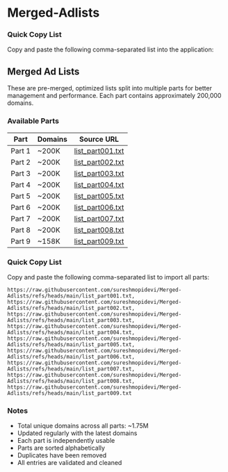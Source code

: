 # Merged-Adlists


### Quick Copy List
Copy and paste the following comma-separated list into the application:

## Merged Ad Lists

These are pre-merged, optimized lists split into multiple parts for better management and performance. Each part contains approximately 200,000 domains.

### Available Parts

| Part | Domains | Source URL |
|------|---------|------------|
| Part 1 | ~200K | [list_part001.txt](https://raw.githubusercontent.com/sureshmopidevi/Merged-Adlists/refs/heads/main/list_part001.txt) |
| Part 2 | ~200K | [list_part002.txt](https://raw.githubusercontent.com/sureshmopidevi/Merged-Adlists/refs/heads/main/list_part002.txt) |
| Part 3 | ~200K | [list_part003.txt](https://raw.githubusercontent.com/sureshmopidevi/Merged-Adlists/refs/heads/main/list_part003.txt) |
| Part 4 | ~200K | [list_part004.txt](https://raw.githubusercontent.com/sureshmopidevi/Merged-Adlists/refs/heads/main/list_part004.txt) |
| Part 5 | ~200K | [list_part005.txt](https://raw.githubusercontent.com/sureshmopidevi/Merged-Adlists/refs/heads/main/list_part005.txt) |
| Part 6 | ~200K | [list_part006.txt](https://raw.githubusercontent.com/sureshmopidevi/Merged-Adlists/refs/heads/main/list_part006.txt) |
| Part 7 | ~200K | [list_part007.txt](https://raw.githubusercontent.com/sureshmopidevi/Merged-Adlists/refs/heads/main/list_part007.txt) |
| Part 8 | ~200K | [list_part008.txt](https://raw.githubusercontent.com/sureshmopidevi/Merged-Adlists/refs/heads/main/list_part008.txt) |
| Part 9 | ~158K | [list_part009.txt](https://raw.githubusercontent.com/sureshmopidevi/Merged-Adlists/refs/heads/main/list_part009.txt) |

### Quick Copy List
Copy and paste the following comma-separated list to import all parts:

``` code
https://raw.githubusercontent.com/sureshmopidevi/Merged-Adlists/refs/heads/main/list_part001.txt, https://raw.githubusercontent.com/sureshmopidevi/Merged-Adlists/refs/heads/main/list_part002.txt, https://raw.githubusercontent.com/sureshmopidevi/Merged-Adlists/refs/heads/main/list_part003.txt, https://raw.githubusercontent.com/sureshmopidevi/Merged-Adlists/refs/heads/main/list_part004.txt, https://raw.githubusercontent.com/sureshmopidevi/Merged-Adlists/refs/heads/main/list_part005.txt, https://raw.githubusercontent.com/sureshmopidevi/Merged-Adlists/refs/heads/main/list_part006.txt, https://raw.githubusercontent.com/sureshmopidevi/Merged-Adlists/refs/heads/main/list_part007.txt, https://raw.githubusercontent.com/sureshmopidevi/Merged-Adlists/refs/heads/main/list_part008.txt, https://raw.githubusercontent.com/sureshmopidevi/Merged-Adlists/refs/heads/main/list_part009.txt
```

### Notes
- Total unique domains across all parts: ~1.75M
- Updated regularly with the latest domains
- Each part is independently usable
- Parts are sorted alphabetically
- Duplicates have been removed
- All entries are validated and cleaned
